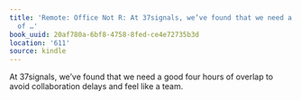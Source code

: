 ```yaml
---
title: 'Remote: Office Not R: At 37signals, we’ve found that we need a good four hours
  of …'
book_uuid: 20af780a-6bf8-4758-8fed-ce4e72735b3d
location: '611'
source: kindle
---
```


At 37signals, we’ve found that we need a good four hours of overlap to avoid collaboration delays and feel like a team.